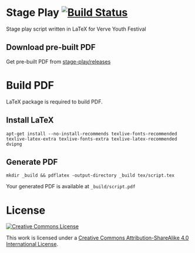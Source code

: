 # Stage Play [![Build Status](https://travis-ci.org/harshjv/stage-play.svg)](https://travis-ci.org/harshjv/stage-play)

Stage play script written in LaTeX for Verve Youth Festival


## Download pre-built PDF

Get pre-built PDF from [stage-play/releases](https://github.com/harshjv/stage-play/releases)


# Build PDF

LaTeX package is required to build PDF.


## Install LaTeX

    apt-get install --no-install-recommends texlive-fonts-recommended texlive-latex-extra texlive-fonts-extra texlive-latex-recommended dvipng


## Generate PDF

    mkdir _build && pdflatex -output-directory _build tex/script.tex


Your generated PDF is available at `_build/script.pdf`


# License

[![Creative Commons License](https://i.creativecommons.org/l/by-sa/4.0/88x31.png)](http://creativecommons.org/licenses/by-sa/4.0/)

This work is licensed under a [Creative Commons Attribution-ShareAlike 4.0 International License](http://creativecommons.org/licenses/by-sa/4.0/).
